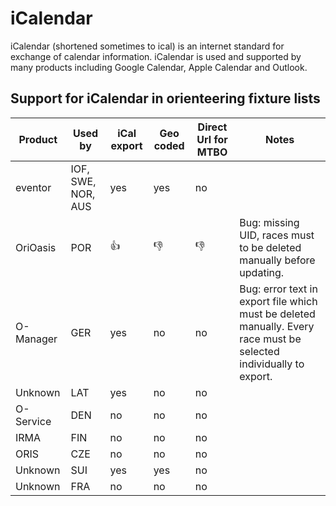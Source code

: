 # iCalendar

iCalendar (shortened sometimes to ical) is an internet standard for exchange of calendar information. iCalendar is used and supported by many products
including Google Calendar, Apple Calendar and Outlook.

## Support for iCalendar in orienteering fixture lists


Product | Used by | iCal export | Geo coded | Direct Url for MTBO | Notes
------- | ------- | ----------- | --------- | ---------------------- | -----
eventor | IOF, SWE, NOR, AUS | yes | yes | no |
OriOasis | POR | :+1: | :-1: | :-1: | Bug: missing UID, races must to be deleted manually before updating.
O-Manager | GER |yes | no | no | Bug: error text in export file which must be deleted manually. Every race must be selected individually to export.
Unknown | LAT | yes | no | no |
O-Service | DEN | no | no | no |
IRMA | FIN | no | no | no |
ORIS | CZE | no | no | no |
Unknown | SUI | yes | yes | no |
Unknown | FRA | no | no | no |


